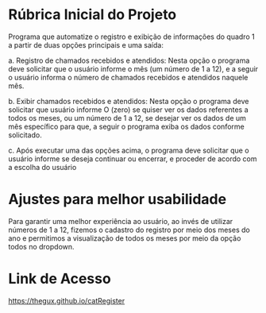 # Rúbrica Inicial do Projeto
Programa que automatize o registro e exibição de informações do quadro 1 a partir de duas
opções principais e uma saída:

a. Registro de chamados recebidos e atendidos: Nesta opção o programa deve solicitar
que o usuário informe o mês (um número de 1 a 12), e a seguir o usuário informa o
número de chamados recebidos e atendidos naquele mês.

b. Exibir chamados recebidos e atendidos: Nesta opção o programa deve solicitar que
usuário informe O (zero) se quiser ver os dados referentes a todos os meses, ou um
número de 1 a 12, se desejar ver os dados de um mês específico para que, a seguir
o programa exiba os dados conforme solicitado.

c. Após executar uma das opções acima, o programa deve solicitar que o usuário
informe se deseja continuar ou encerrar, e proceder de acordo com a escolha do
usuário

# Ajustes para melhor usabilidade

Para garantir uma melhor experiência ao usuário, ao invés de utilizar números de 1 a 12, fizemos o
cadastro do registro por meio dos meses do ano e permitimos a visualização de todos os meses por meio
da opção todos no dropdown.


# Link de Acesso
https://thegux.github.io/catRegister
